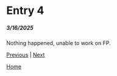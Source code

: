 # Entry 4
##### 3/16/2025

Nothing happened, unable to work on FP.

[Previous](entry03.md) | [Next](entry05.md)

[Home](../README.md)
